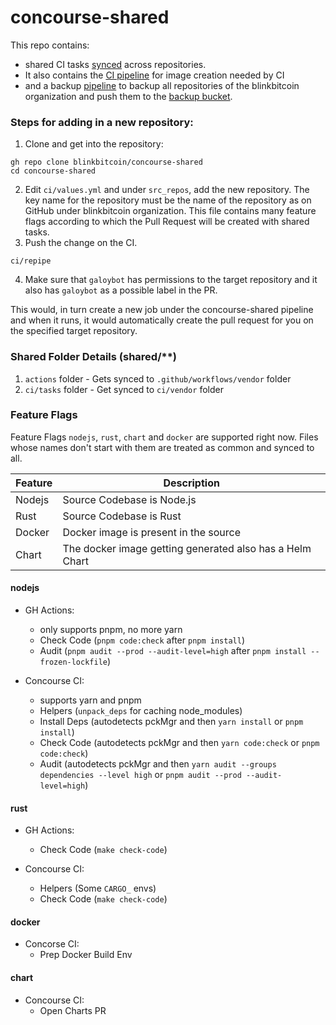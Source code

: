 # concourse-shared
This repo contains:
* shared CI tasks [synced](https://ci.blink.sv/teams/dev/pipelines/blink-concourse-shared?group=bump-shared-files) across repositories. 
* It also contains the [CI pipeline](https://ci.blink.sv/teams/dev/pipelines/blink-concourse-shared?group=images) for image creation needed by CI
* and a backup [pipeline](https://ci.blink.sv/teams/dev/pipelines/blink-concourse-shared?group=backups) to backup all repositories of the blinkbitcoin organization and push them to the [backup bucket](https://console.cloud.google.com/storage/browser/blink-backups).

### Steps for adding in a new repository:

1. Clone and get into the repository:

```
gh repo clone blinkbitcoin/concourse-shared
cd concourse-shared
```

2. Edit `ci/values.yml` and under `src_repos`, add the new repository. The key name for the repository must be the name of the repository as on GitHub under blinkbitcoin organization.
   This file contains many feature flags according to which the Pull Request will be created with shared tasks.
3. Push the change on the CI.

```
ci/repipe
```

4. Make sure that `galoybot` has permissions to the target repository and it also has `galoybot` as a possible label in the PR.

This would, in turn create a new job under the concourse-shared pipeline and when it runs, it would automatically create the pull request for you on the specified target repository.

### Shared Folder Details (shared/\*\*)

1. `actions` folder - Gets synced to `.github/workflows/vendor` folder
2. `ci/tasks` folder - Get synced to `ci/vendor` folder

### Feature Flags

Feature Flags `nodejs`, `rust`, `chart` and `docker` are supported right now.
Files whose names don't start with them are treated as common and synced to all.

| Feature | Description                                              |
| ------- | -------------------------------------------------------- |
| Nodejs  | Source Codebase is Node.js                               |
| Rust    | Source Codebase is Rust                                  |
| Docker  | Docker image is present in the source                    |
| Chart   | The docker image getting generated also has a Helm Chart |

#### nodejs

- GH Actions:
  - only supports pnpm, no more yarn
  - Check Code (`pnpm code:check` after `pnpm install`)
  - Audit (`pnpm audit --prod --audit-level=high` after `pnpm install --frozen-lockfile`)

- Concourse CI:
  - supports yarn and pnpm
  - Helpers (`unpack_deps` for caching node_modules)
  - Install Deps (autodetects pckMgr and then `yarn install` or `pnpm install`)
  - Check Code (autodetects pckMgr and then  `yarn code:check` or `pnpm code:check`)
  - Audit (autodetects pckMgr and then `yarn audit --groups dependencies --level high` or `pnpm audit --prod --audit-level=high`)

#### rust

- GH Actions:
  - Check Code (`make check-code`)

- Concourse CI:
  - Helpers (Some `CARGO_` envs)
  - Check Code (`make check-code`)

#### docker

- Concorse CI:
  - Prep Docker Build Env

#### chart

- Concourse CI:
  - Open Charts PR
